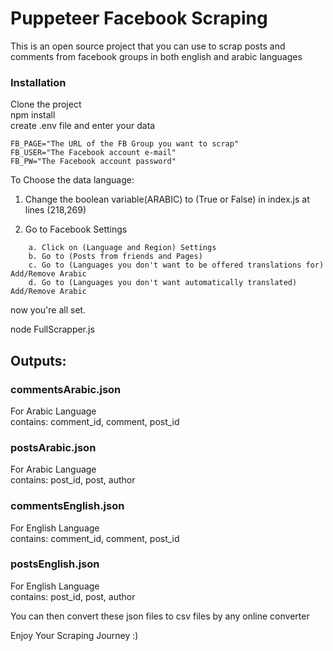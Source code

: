# Puppeteer Facebook Scraping
This is an open source project that you can use to scrap posts and comments from facebook groups in both english and arabic languages

### Installation
Clone the project <br />
npm install <br />
create .env file and enter your data <br />
```
FB_PAGE="The URL of the FB Group you want to scrap"
FB_USER="The Facebook account e-mail"
FB_PW="The Facebook account password"
```
To Choose the data language: <br />

1. Change the boolean variable(ARABIC) to (True or False) in index.js at lines (218,269)

2. Go to Facebook Settings
```
    a. Click on (Language and Region) Settings
    b. Go to (Posts from friends and Pages)
    c. Go to (Languages you don't want to be offered translations for)  Add/Remove Arabic
    d. Go to (Languages you don't want automatically translated)  Add/Remove Arabic
```

now you're all set. <br />

node FullScrapper.js <br />

## Outputs:
### commentsArabic.json 
For Arabic Language <br />
contains: comment_id, comment, post_id <br />


### postsArabic.json
For Arabic Language <br />
contains: post_id, post, author <br />

### commentsEnglish.json
For English Language <br />
contains: comment_id, comment, post_id <br />

### postsEnglish.json
For English Language <br />
contains: post_id, post, author <br />


You can then convert these json files to csv files by any online converter<br />

Enjoy Your Scraping Journey :)<br />

